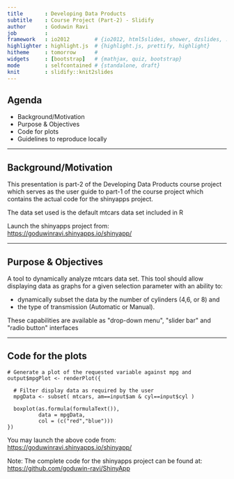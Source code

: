```yaml
---
title       : Developing Data Products
subtitle    : Course Project (Part-2) - Slidify
author      : Goduwin Ravi
job         : 
framework   : io2012        # {io2012, html5slides, shower, dzslides, ...}
highlighter : highlight.js  # {highlight.js, prettify, highlight}
hitheme     : tomorrow      # 
widgets     : [bootstrap]   # {mathjax, quiz, bootstrap}
mode        : selfcontained # {standalone, draft}
knit        : slidify::knit2slides
---
```


## Agenda

  - Background/Motivation
  - Purpose & Objectives
  - Code for plots
  - Guidelines to reproduce locally

---

## Background/Motivation
This presentation is part-2 of the Developing Data Products course project which serves as the user guide to part-1 of the course project which contains the actual code for the shinyapps project.

The data set used is the default mtcars data set included in R

Launch the shinyapps project from:  https://goduwinravi.shinyapps.io/shinyapp/

---


## Purpose & Objectives
A tool to dynamically analyze mtcars data set. 
This tool should allow displaying data as graphs for a given selection parameter with an ability to:
  - dynamically subset the data by the number of cylinders (4,6, or 8) and
  - the type of transmission (Automatic or Manual).
  
These capabilities are available as "drop-down menu", "slider bar" and "radio button" interfaces

---

## Code for the plots

    # Generate a plot of the requested variable against mpg and  
    output$mpgPlot <- renderPlot({    

      # Filter display data as required by the user
      mpgData <- subset( mtcars, am==input$am & cyl==input$cyl )

      boxplot(as.formula(formulaText()), 
              data = mpgData,
              col = (c("red","blue"))) 
    })
    
You may launch the above code from:  https://goduwinravi.shinyapps.io/shinyapp/


Note: The complete code for the shinyapps project can be found at: https://github.com/goduwin-ravi/ShinyApp
      

